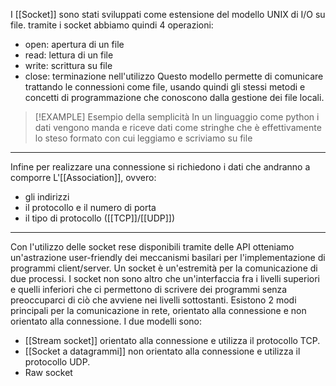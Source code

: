 I [[Socket]] sono stati sviluppati come estensione del modello UNIX di I/O su file. tramite i socket abbiamo quindi 4 operazioni:
- open: apertura di un file
- read: lettura di un file
- write: scrittura su file
- close: terminazione nell'utilizzo
Questo modello permette di comunicare trattando le connessioni come file, usando quindi gli stessi metodi e concetti di programmazione che conoscono dalla gestione dei file locali.

> [!EXAMPLE] Esempio della semplicità
> In un linguaggio come python i dati vengono manda e riceve dati come stringhe che è effettivamente lo steso formato con cui leggiamo e scriviamo su file

---
Infine per realizzare una connessione si richiedono i dati che andranno a comporre L'[[Association]], ovvero:
- gli indirizzi
- il protocollo e il numero di porta
- il tipo di protocollo ([[TCP]]/[[UDP]])
---
Con l'utilizzo delle socket rese disponibili tramite delle API otteniamo un'astrazione user-friendly dei meccanismi basilari per l'implementazione di programmi client/server. Un socket è un'estremità per la comunicazione di due processi.
I socket non sono altro che un'interfaccia fra i livelli superiori e quelli inferiori che ci permettono di scrivere dei programmi senza preoccuparci di ciò che avviene nei livelli sottostanti.
Esistono 2 modi principali per la comunicazione in rete, orientato alla connessione e non orientato alla connessione.
I due modelli sono:
- [[Stream socket]] orientato alla connessione e utilizza il protocollo TCP.
- [[Socket a datagrammi]] non orientato alla connessione e utilizza il protocollo UDP.
- Raw socket

